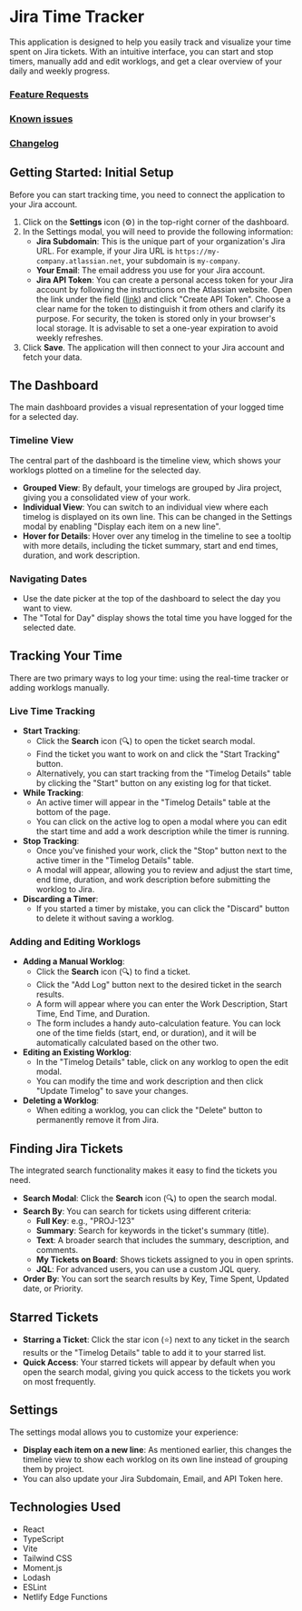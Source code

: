 # Jira Time Tracker

This application is designed to help you easily track and visualize your time spent on Jira tickets. With an intuitive interface, you can start and stop timers, manually add and edit worklogs, and get a clear overview of your daily and weekly progress.

### [Feature Requests](https://github.com/yrambler2001/jira-time-tracker/issues?q=state%3Aopen%20label%3Aenhancement)

### [Known issues](https://github.com/yrambler2001/jira-time-tracker/issues?q=state%3Aopen%20label%3Abug)

### [Changelog](./CHANGELOG.md)

## Getting Started: Initial Setup

Before you can start tracking time, you need to connect the application to your Jira account.

1.  Click on the **Settings** icon (⚙️) in the top-right corner of the dashboard.
2.  In the Settings modal, you will need to provide the following information:
    - **Jira Subdomain**: This is the unique part of your organization's Jira URL. For example, if your Jira URL is `https://my-company.atlassian.net`, your subdomain is `my-company`.
    - **Your Email**: The email address you use for your Jira account.
    - **Jira API Token**: You can create a personal access token for your Jira account by following the instructions on the Atlassian website. Open the link under the field ([link](https://id.atlassian.com/manage-profile/security/api-tokens)) and click "Create API Token". Choose a clear name for the token to distinguish it from others and clarify its purpose. For security, the token is stored only in your browser's local storage. It is advisable to set a one-year expiration to avoid weekly refreshes.
3.  Click **Save**. The application will then connect to your Jira account and fetch your data.

## The Dashboard

The main dashboard provides a visual representation of your logged time for a selected day.

### Timeline View

The central part of the dashboard is the timeline view, which shows your worklogs plotted on a timeline for the selected day.

- **Grouped View**: By default, your timelogs are grouped by Jira project, giving you a consolidated view of your work.
- **Individual View**: You can switch to an individual view where each timelog is displayed on its own line. This can be changed in the Settings modal by enabling "Display each item on a new line".
- **Hover for Details**: Hover over any timelog in the timeline to see a tooltip with more details, including the ticket summary, start and end times, duration, and work description.

### Navigating Dates

- Use the date picker at the top of the dashboard to select the day you want to view.
- The "Total for Day" display shows the total time you have logged for the selected date.

## Tracking Your Time

There are two primary ways to log your time: using the real-time tracker or adding worklogs manually.

### Live Time Tracking

- **Start Tracking**:
  - Click the **Search** icon (🔍) to open the ticket search modal.
  - Find the ticket you want to work on and click the "Start Tracking" button.
  - Alternatively, you can start tracking from the "Timelog Details" table by clicking the "Start" button on any existing log for that ticket.
- **While Tracking**:
  - An active timer will appear in the "Timelog Details" table at the bottom of the page.
  - You can click on the active log to open a modal where you can edit the start time and add a work description while the timer is running.
- **Stop Tracking**:
  - Once you've finished your work, click the "Stop" button next to the active timer in the "Timelog Details" table.
  - A modal will appear, allowing you to review and adjust the start time, end time, duration, and work description before submitting the worklog to Jira.
- **Discarding a Timer**:
  - If you started a timer by mistake, you can click the "Discard" button to delete it without saving a worklog.

### Adding and Editing Worklogs

- **Adding a Manual Worklog**:
  - Click the **Search** icon (🔍) to find a ticket.
  - Click the "Add Log" button next to the desired ticket in the search results.
  - A form will appear where you can enter the Work Description, Start Time, End Time, and Duration.
  - The form includes a handy auto-calculation feature. You can lock one of the time fields (start, end, or duration), and it will be automatically calculated based on the other two.
- **Editing an Existing Worklog**:
  - In the "Timelog Details" table, click on any worklog to open the edit modal.
  - You can modify the time and work description and then click "Update Timelog" to save your changes.
- **Deleting a Worklog**:
  - When editing a worklog, you can click the "Delete" button to permanently remove it from Jira.

## Finding Jira Tickets

The integrated search functionality makes it easy to find the tickets you need.

- **Search Modal**: Click the **Search** icon (🔍) to open the search modal.
- **Search By**: You can search for tickets using different criteria:
  - **Full Key**: e.g., "PROJ-123"
  - **Summary**: Search for keywords in the ticket's summary (title).
  - **Text**: A broader search that includes the summary, description, and comments.
  - **My Tickets on Board**: Shows tickets assigned to you in open sprints.
  - **JQL**: For advanced users, you can use a custom JQL query.
- **Order By**: You can sort the search results by Key, Time Spent, Updated date, or Priority.

## Starred Tickets

- **Starring a Ticket**: Click the star icon (⭐) next to any ticket in the search results or the "Timelog Details" table to add it to your starred list.
- **Quick Access**: Your starred tickets will appear by default when you open the search modal, giving you quick access to the tickets you work on most frequently.

## Settings

The settings modal allows you to customize your experience:

- **Display each item on a new line**: As mentioned earlier, this changes the timeline view to show each worklog on its own line instead of grouping them by project.
- You can also update your Jira Subdomain, Email, and API Token here.

## Technologies Used

- React
- TypeScript
- Vite
- Tailwind CSS
- Moment.js
- Lodash
- ESLint
- Netlify Edge Functions
